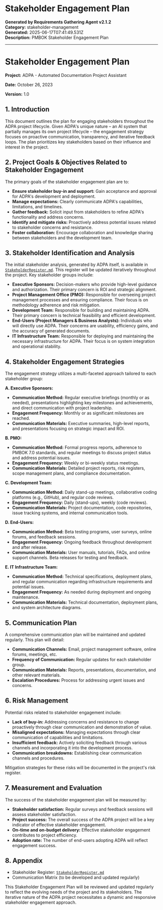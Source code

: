 # Stakeholder Engagement Plan

**Generated by Requirements Gathering Agent v2.1.2**  
**Category:** stakeholder-management  
**Generated:** 2025-06-17T07:41:49.531Z  
**Description:** PMBOK Stakeholder Engagement Plan

---

# Stakeholder Engagement Plan

**Project:** ADPA - Automated Documentation Project Assistant

**Date:** October 26, 2023

**Version:** 1.0


## 1. Introduction

This document outlines the plan for engaging stakeholders throughout the ADPA project lifecycle.  Given ADPA's unique nature – an AI system that partially manages its own project lifecycle – the engagement strategy focuses on proactive communication, transparency, and iterative feedback loops.  The plan prioritizes key stakeholders based on their influence and interest in the project.

## 2. Project Goals & Objectives Related to Stakeholder Engagement

The primary goals of the stakeholder engagement plan are to:

* **Ensure stakeholder buy-in and support:**  Gain acceptance and approval for ADPA's development and deployment.
* **Manage expectations:** Clearly communicate ADPA's capabilities, limitations, and timelines.
* **Gather feedback:**  Solicit input from stakeholders to refine ADPA's functionality and address concerns.
* **Identify and mitigate risks:** Proactively address potential issues related to stakeholder concerns and resistance.
* **Foster collaboration:** Encourage collaboration and knowledge sharing between stakeholders and the development team.

## 3. Stakeholder Identification and Analysis

The initial stakeholder analysis, generated by ADPA itself, is available in [`StakeholderRegister.md`](generated-documents/stakeholder-management/stakeholder-register.md). This register will be updated iteratively throughout the project. Key stakeholder groups include:

* **Executive Sponsors:**  Decision-makers who provide high-level guidance and authorization.  Their primary concern is ROI and strategic alignment.
* **Project Management Office (PMO):** Responsible for overseeing project management processes and ensuring compliance.  Their focus is on methodology adherence and risk mitigation.
* **Development Team:** Responsible for building and maintaining ADPA.  Their primary concern is technical feasibility and efficient development.
* **End-Users (Project Managers & Business Analysts):**  Individuals who will directly use ADPA.  Their concerns are usability, efficiency gains, and the accuracy of generated documents.
* **IT Infrastructure Team:**  Responsible for deploying and maintaining the necessary infrastructure for ADPA.  Their focus is on system integration and operational stability.


## 4. Stakeholder Engagement Strategies

The engagement strategy utilizes a multi-faceted approach tailored to each stakeholder group:

**A. Executive Sponsors:**

* **Communication Method:** Regular executive briefings (monthly or as needed), presentations highlighting key milestones and achievements, and direct communication with project leadership.
* **Engagement Frequency:**  Monthly or as significant milestones are reached.
* **Communication Materials:**  Executive summaries, high-level reports, and presentations focusing on strategic impact and ROI.

**B. PMO:**

* **Communication Method:** Formal progress reports, adherence to PMBOK 7.0 standards, and regular meetings to discuss project status and address potential issues.
* **Engagement Frequency:** Weekly or bi-weekly status meetings.
* **Communication Materials:**  Detailed project reports, risk registers, scope management plans, and compliance documentation.

**C. Development Team:**

* **Communication Method:** Daily stand-up meetings, collaborative coding platforms (e.g., GitHub), and regular code reviews.
* **Engagement Frequency:** Daily (stand-ups), weekly (code reviews).
* **Communication Materials:**  Project documentation, code repositories, issue tracking systems, and internal communication tools.

**D. End-Users:**

* **Communication Method:** Beta testing programs, user surveys, online forums, and feedback sessions.
* **Engagement Frequency:**  Ongoing feedback throughout development and after release.
* **Communication Materials:**  User manuals, tutorials, FAQs, and online support channels.  Beta releases for testing and feedback.

**E. IT Infrastructure Team:**

* **Communication Method:** Technical specifications, deployment plans, and regular communication regarding infrastructure requirements and potential issues.
* **Engagement Frequency:** As needed during deployment and ongoing maintenance.
* **Communication Materials:**  Technical documentation, deployment plans, and system architecture diagrams.


## 5. Communication Plan

A comprehensive communication plan will be maintained and updated regularly.  This plan will detail:

* **Communication Channels:**  Email, project management software, online forums, meetings, etc.
* **Frequency of Communication:**  Regular updates for each stakeholder group.
* **Communication Materials:**  Reports, presentations, documentation, and other relevant materials.
* **Escalation Procedures:**  Process for addressing urgent issues and concerns.

## 6. Risk Management

Potential risks related to stakeholder engagement include:

* **Lack of buy-in:**  Addressing concerns and resistance to change proactively through clear communication and demonstration of value.
* **Misaligned expectations:**  Managing expectations through clear communication of capabilities and limitations.
* **Insufficient feedback:**  Actively soliciting feedback through various channels and incorporating it into the development process.
* **Communication breakdowns:**  Establishing clear communication channels and procedures.

Mitigation strategies for these risks will be documented in the project's risk register.


## 7. Measurement and Evaluation

The success of the stakeholder engagement plan will be measured by:

* **Stakeholder satisfaction:**  Regular surveys and feedback sessions will assess stakeholder satisfaction.
* **Project success:**  The overall success of the ADPA project will be a key indicator of effective stakeholder engagement.
* **On-time and on-budget delivery:**  Effective stakeholder engagement contributes to project efficiency.
* **Adoption rate:**  The number of end-users adopting ADPA will reflect engagement success.


## 8. Appendix

* Stakeholder Register: [`StakeholderRegister.md`](generated-documents/stakeholder-management/stakeholder-register.md)
* Communication Matrix (to be developed and updated regularly)


This Stakeholder Engagement Plan will be reviewed and updated regularly to reflect the evolving needs of the project and its stakeholders.  The iterative nature of the ADPA project necessitates a dynamic and responsive stakeholder engagement approach.
